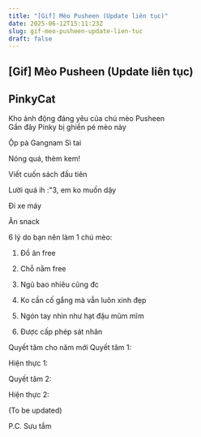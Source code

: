 ```yaml
---
title: "[Gif] Mèo Pusheen (Update liên tục)"
date: 2025-06-12T15:11:23Z
slug: gif-meo-pusheen-update-lien-tuc
draft: false
---
```


## [Gif] Mèo Pusheen (Update liên tục)

## PinkyCat

Kho ảnh động đáng yêu của chú mèo Pusheen  
Gần đây Pinky bị ghiền pé mèo này
 
Ộp pà Gangnam Sì tai

 
Nóng quá, thèm kem!

 
Viết cuốn sách đầu tiên

 
Lười quá ih :"3, em ko muốn dậy

 
Đi xe máy

 
Ăn snack

 

 
6 lý do bạn nên làm 1 chú mèo:
1. Đồ ăn free

2. Chỗ nằm free

3. Ngủ bao nhiêu cũng đc

4. Ko cần cố gắng mà vẫn luôn xinh đẹp

5. Ngón tay nhìn như hạt đậu mũm mĩm

5. Được cấp phép sát nhân 

 
 
Quyết tâm cho năm mới
Quyết tâm 1:

Hiện thực 1:

Quyết tâm 2:

 Hiện thực 2:

 
(To be updated)
 
P.C. Sưu tầm